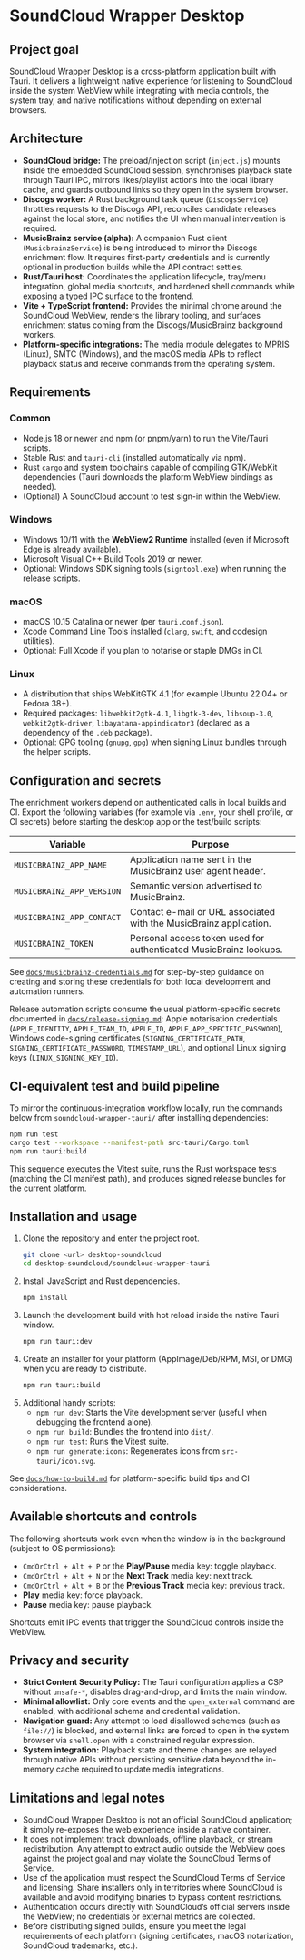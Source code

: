 # SoundCloud Wrapper Desktop

## Project goal
SoundCloud Wrapper Desktop is a cross-platform application built with Tauri. It delivers a lightweight native experience for listening to SoundCloud inside the system WebView while integrating with media controls, the system tray, and native notifications without depending on external browsers.

## Architecture
- **SoundCloud bridge:** The preload/injection script (`inject.js`) mounts inside the embedded SoundCloud session, synchronises playback state through Tauri IPC, mirrors likes/playlist actions into the local library cache, and guards outbound links so they open in the system browser.
- **Discogs worker:** A Rust background task queue (`DiscogsService`) throttles requests to the Discogs API, reconciles candidate releases against the local store, and notifies the UI when manual intervention is required.
- **MusicBrainz service (alpha):** A companion Rust client (`MusicbrainzService`) is being introduced to mirror the Discogs enrichment flow. It requires first-party credentials and is currently optional in production builds while the API contract settles.
- **Rust/Tauri host:** Coordinates the application lifecycle, tray/menu integration, global media shortcuts, and hardened shell commands while exposing a typed IPC surface to the frontend.
- **Vite + TypeScript frontend:** Provides the minimal chrome around the SoundCloud WebView, renders the library tooling, and surfaces enrichment status coming from the Discogs/MusicBrainz background workers.
- **Platform-specific integrations:** The media module delegates to MPRIS (Linux), SMTC (Windows), and the macOS media APIs to reflect playback status and receive commands from the operating system.

## Requirements
### Common
- Node.js 18 or newer and npm (or pnpm/yarn) to run the Vite/Tauri scripts.
- Stable Rust and `tauri-cli` (installed automatically via npm).
- Rust `cargo` and system toolchains capable of compiling GTK/WebKit dependencies (Tauri downloads the platform WebView bindings as needed).
- (Optional) A SoundCloud account to test sign-in within the WebView.

### Windows
- Windows 10/11 with the **WebView2 Runtime** installed (even if Microsoft Edge is already available).
- Microsoft Visual C++ Build Tools 2019 or newer.
- Optional: Windows SDK signing tools (`signtool.exe`) when running the release scripts.

### macOS
- macOS 10.15 Catalina or newer (per `tauri.conf.json`).
- Xcode Command Line Tools installed (`clang`, `swift`, and codesign utilities).
- Optional: Full Xcode if you plan to notarise or staple DMGs in CI.

### Linux
- A distribution that ships WebKitGTK 4.1 (for example Ubuntu 22.04+ or Fedora 38+).
- Required packages: `libwebkit2gtk-4.1`, `libgtk-3-dev`, `libsoup-3.0`, `webkit2gtk-driver`, `libayatana-appindicator3` (declared as a dependency of the `.deb` package).
- Optional: GPG tooling (`gnupg`, `gpg`) when signing Linux bundles through the helper scripts.

## Configuration and secrets
The enrichment workers depend on authenticated calls in local builds and CI. Export the following variables (for example via `.env`, your shell profile, or CI secrets) before starting the desktop app or the test/build scripts:

| Variable | Purpose |
| --- | --- |
| `MUSICBRAINZ_APP_NAME` | Application name sent in the MusicBrainz user agent header. |
| `MUSICBRAINZ_APP_VERSION` | Semantic version advertised to MusicBrainz. |
| `MUSICBRAINZ_APP_CONTACT` | Contact e-mail or URL associated with the MusicBrainz application. |
| `MUSICBRAINZ_TOKEN` | Personal access token used for authenticated MusicBrainz lookups. |

See [`docs/musicbrainz-credentials.md`](soundcloud-wrapper-tauri/docs/musicbrainz-credentials.md) for step-by-step guidance on creating and storing these credentials for both local development and automation runners.

Release automation scripts consume the usual platform-specific secrets documented in [`docs/release-signing.md`](soundcloud-wrapper-tauri/docs/release-signing.md): Apple notarisation credentials (`APPLE_IDENTITY`, `APPLE_TEAM_ID`, `APPLE_ID`, `APPLE_APP_SPECIFIC_PASSWORD`), Windows code-signing certificates (`SIGNING_CERTIFICATE_PATH`, `SIGNING_CERTIFICATE_PASSWORD`, `TIMESTAMP_URL`), and optional Linux signing keys (`LINUX_SIGNING_KEY_ID`).

## CI-equivalent test and build pipeline
To mirror the continuous-integration workflow locally, run the commands below from `soundcloud-wrapper-tauri/` after installing dependencies:

```bash
npm run test
cargo test --workspace --manifest-path src-tauri/Cargo.toml
npm run tauri:build
```

This sequence executes the Vitest suite, runs the Rust workspace tests (matching the CI manifest path), and produces signed release bundles for the current platform.

## Installation and usage
1. Clone the repository and enter the project root.
   ```bash
   git clone <url> desktop-soundcloud
   cd desktop-soundcloud/soundcloud-wrapper-tauri
   ```
2. Install JavaScript and Rust dependencies.
   ```bash
   npm install
   ```
3. Launch the development build with hot reload inside the native Tauri window.
   ```bash
   npm run tauri:dev
   ```
4. Create an installer for your platform (AppImage/Deb/RPM, MSI, or DMG) when you are ready to distribute.
   ```bash
   npm run tauri:build
   ```
5. Additional handy scripts:
   - `npm run dev`: Starts the Vite development server (useful when debugging the frontend alone).
   - `npm run build`: Bundles the frontend into `dist/`.
   - `npm run test`: Runs the Vitest suite.
   - `npm run generate:icons`: Regenerates icons from `src-tauri/icon.svg`.

See [`docs/how-to-build.md`](soundcloud-wrapper-tauri/docs/how-to-build.md) for platform-specific build tips and CI considerations.

## Available shortcuts and controls
The following shortcuts work even when the window is in the background (subject to OS permissions):
- `CmdOrCtrl + Alt + P` or the **Play/Pause** media key: toggle playback.
- `CmdOrCtrl + Alt + N` or the **Next Track** media key: next track.
- `CmdOrCtrl + Alt + B` or the **Previous Track** media key: previous track.
- **Play** media key: force playback.
- **Pause** media key: pause playback.

Shortcuts emit IPC events that trigger the SoundCloud controls inside the WebView.

## Privacy and security
- **Strict Content Security Policy:** The Tauri configuration applies a CSP without `unsafe-*`, disables drag-and-drop, and limits the main window.
- **Minimal allowlist:** Only core events and the `open_external` command are enabled, with additional schema and credential validation.
- **Navigation guard:** Any attempt to load disallowed schemes (such as `file://`) is blocked, and external links are forced to open in the system browser via `shell.open` with a constrained regular expression.
- **System integration:** Playback state and theme changes are relayed through native APIs without persisting sensitive data beyond the in-memory cache required to update media integrations.

## Limitations and legal notes
- SoundCloud Wrapper Desktop is not an official SoundCloud application; it simply re-exposes the web experience inside a native container.
- It does not implement track downloads, offline playback, or stream redistribution. Any attempt to extract audio outside the WebView goes against the project goal and may violate the SoundCloud Terms of Service.
- Use of the application must respect the SoundCloud Terms of Service and licensing. Share installers only in territories where SoundCloud is available and avoid modifying binaries to bypass content restrictions.
- Authentication occurs directly with SoundCloud’s official servers inside the WebView; no credentials or external metrics are collected.
- Before distributing signed builds, ensure you meet the legal requirements of each platform (signing certificates, macOS notarization, SoundCloud trademarks, etc.).
